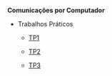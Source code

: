 **Comunicações por Computador**

* Trabalhos Práticos

    + [TP1](https://github.com/catarinamachado/uminho-miei/tree/master/3/CC/Report.pdf)

    + [TP2](https://github.com/catarinamachado/uminho-miei/tree/master/3/CC/GCVFTP)

    + [TP3](https://github.com/catarinamachado/uminho-miei/tree/master/3/CC/DNS)
